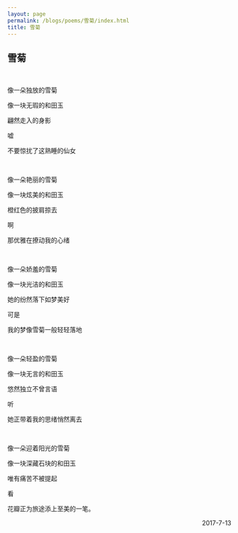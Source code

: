 ```yaml
---
layout: page
permalink: /blogs/poems/雪菊/index.html
title: 雪菊
---
```


## 雪菊

<br>

像一朵独放的雪菊

像一块无瑕的和田玉

翩然走入的身影

嘘

不要惊扰了这熟睡的仙女

<br>

像一朵艳丽的雪菊

像一块炫美的和田玉

橙红色的披肩掠去

啊

那优雅在撩动我的心绪

<br>

像一朵娇羞的雪菊

像一块光洁的和田玉

她的纷然落下如梦美好

可是

我的梦像雪菊一般轻轻落地

<br>

像一朵轻盈的雪菊

像一块无言的和田玉

悠然独立不曾言语

听

她正带着我的思绪悄然离去

<br>

像一朵迎着阳光的雪菊

像一块深藏石块的和田玉

唯有痛苦不被提起

看

花瓣正为旅途添上至美的一笔。


<p align="right">2017-7-13</p>
